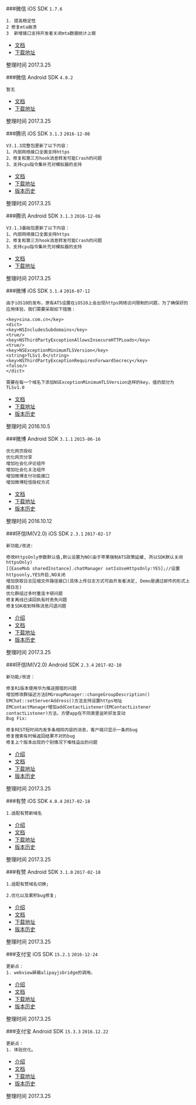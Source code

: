 


###微信 iOS SDK `1.7.6`
```
1. 提高稳定性
2 修复mta崩溃
3  新增接口支持开发者关闭mta数据统计上报
```
- [文档][wechat_ios_api]
- [下载地址][wechat_ios_download] 

整理时间 2017.3.25

###微信 Android SDK `4.0.2`
```
暂无
```
- [文档][wechat_android_api]
- [下载地址][wechat_android_download] 

整理时间 2017.3.25

###腾讯 iOS SDK `3.1.3` `2016-12-06`
```
V3.1.3完整包更新了以下内容：
1、内部网络接口全面支持https
2、修复和第三方hook消息转发可能Crash的问题
3、支持cpu指令集补充对模拟器的支持
```

- [文档][qq_ios_api]
- [下载地址][qq_ios_download] 
- [版本历史][qq_ios_version]

整理时间 2017.3.25

###腾讯 Android SDK `3.1.3` `2016-12-06`
```
V3.1.3基础包更新了以下内容：
1、内部网络接口全面支持https
2、修复和第三方hook消息转发可能Crash的问题
3、支持cpu指令集补充对模拟器的支持
```

- [文档][qq_android_api]
- [下载地址][qq_android_download] 

整理时间 2017.3.25

###微博 iOS SDK `3.1.4` `2016-07-12`
```
由于iOS10的发布，原有ATS设置在iOS10上会出现https网络访问限制的问题，为了确保好的应用体验，我们需要采取如下措施：

<key>sina.com.cn</key>
<dict>
<key>NSIncludesSubdomains</key>
<true/>
<key>NSThirdPartyExceptionAllowsInsecureHTTPLoads</key>
<true/>
<key>NSExceptionMinimumTLSVersion</key>
<string>TLSv1.0</string>
<key>NSThirdPartyExceptionRequiresForwardSecrecy</key>
<false/>
</dict>

需要在每一个域名下添加NSExceptionMinimumTLSVersion这样的key，值的部分为TLSv1.0
```
- [文档][weibo_ios_api]
- [下载地址][weibo_ios_download] 
- [版本历史][weibo_ios_version]

整理时间 2016.10.5

###微博 Android SDK `3.1.1` `2015-06-16`
```
优化网页授权
优化网页分享
增加社会化评论组件
增加社会化关注组件
增加微博支付功能接口
增加微博短信授权方式
```
- [文档][weibo_android_api]
- [下载地址][weibo_android_download] 
- [版本历史][weibo_android_version]

整理时间 2016.10.12

###环信IM(V2.0) iOS SDK `2.3.1` `2017-02-17`
```
新功能/改进:

修改HttpsOnly参数默认值,默认设置为NO(由于苹果强制ATS政策延缓, 所以SDK默认关闭httpsOnly)
[[EaseMob sharedInstance].chatManager setIsUseHttpsOnly:YES];//设置httpsonly,YES开启,NO关闭
增加获取日志压缩文件路径接口(具体上传日志方式可由开发者决定, Demo是通过邮件的形式上报日志)
优化群组过多时重连卡顿问题
修复离线已读回执有时丢失问题
修复SDK收到特殊消息闪退问题
```
- [介绍][easemob_ios]
- [文档][easemob_ios_api]
- [下载地址][easemob_ios_download] 
- [版本历史][easemob_ios_version]

整理时间 2017.3.25

###环信IM(V2.0) Android SDK `2.3.4` `2017-02-10`
```
新功能/改进：

修复R1版本使用华为推送报错的问题
增加修改群描述方法EMGroupManager::changeGroupDescription()
EMChat::setServerAddress()方法支持设置https地址
EMContactManager增加addContactListener(EMContactListener contactListener)方法，方便app在不同类里监听好友变动
Bug Fix:

修复REST短时间内发多条相同内容的消息，客户端只显示一条的bug
修复搜索有时候返回结果不对的bug
修复上个版本出现的个别情况下堆栈溢出的问题
```
- [介绍][easemob_android]
- [文档][easemob_android_api]
- [下载地址][easemob_android_download] 
- [版本历史][easemob_android_version]

整理时间 2017.3.25

###有赞 iOS SDK `4.0.4` `2017-02-18`
```
1.适配有赞新域名
```
- [介绍][youzan_ios]
- [文档][youzan_ios_api]
- [下载地址][youzan_ios_download] 
- [版本历史][youzan_ios_version]

整理时间 2017.3.25

###有赞 Android SDK `3.1.0` `2017-02-18`
```
1.适配有赞域名切换;

2.优化以及累积bug修复;
```
- [介绍][youzan_android]
- [文档][youzan_android_api]
- [下载地址][youzan_android_download] 
- [版本历史][youzan_android_version]

整理时间 2017.3.25

###支付宝 iOS SDK `15.2.1` `2016-12-24`
```
更新点：
1. webview屏蔽alipayjsbridge的调用。
```
- [介绍][alipay_ios]
- [文档][alipay_ios_api]
- [下载地址][alipay_ios_download] 
- [版本历史][alipay_ios_version]

整理时间 2017.3.25

###支付宝 Android SDK `15.3.3` `2016.12.22`
```
更新点：
1. 体验优化。
```
- [介绍][alipay_android]
- [文档][alipay_android_api]
- [下载地址][alipay_android_download] 
- [版本历史][alipay_android_version]

整理时间 2017.3.25



[wechat_ios_api]: https://open.weixin.qq.com/cgi-bin/showdocument?action=dir_list&t=resource/res_list&verify=1&id=1417694084&token=&lang=zh_CN
[wechat_ios_download]: https://open.weixin.qq.com/cgi-bin/showdocument?action=dir_list&t=resource/res_list&verify=1&id=open1419319164&token=&lang=zh_CN
[wechat_ios_version]: https://open.weixin.qq.com/cgi-bin/showdocument?action=dir_list&t=resource/res_list&verify=1&id=1417694084&token=&lang=zh_CN

[wechat_android_api]: https://open.weixin.qq.com/cgi-bin/showdocument?action=dir_list&t=resource/res_list&verify=1&id=1417751808&token=&lang=zh_CN
[wechat_android_download]: https://open.weixin.qq.com/cgi-bin/showdocument?action=dir_list&t=resource/res_list&verify=1&id=open1419319167&token=&lang=zh_CN
[wechat_android_version]: https://open.weixin.qq.com/cgi-bin/showdocument?action=dir_list&t=resource/res_list&verify=1&id=1417751808&token=&lang=zh_CN

[qq_ios_api]: http://wiki.open.qq.com/wiki/IOS_API%E8%B0%83%E7%94%A8%E8%AF%B4%E6%98%8E
[qq_ios_download]: http://wiki.open.qq.com/wiki/mobile/SDK%E4%B8%8B%E8%BD%BD
[qq_ios_version]: http://wiki.open.qq.com/wiki/IOS_API%E8%B0%83%E7%94%A8%E8%AF%B4%E6%98%8E

[qq_android_api]: http://wiki.open.qq.com/wiki/%E5%88%9B%E5%BB%BA%E5%B9%B6%E9%85%8D%E7%BD%AE%E5%B7%A5%E7%A8%8B
[qq_android_download]: http://wiki.open.qq.com/wiki/mobile/SDK%E4%B8%8B%E8%BD%BD
[qq_android_version]: http://wiki.open.qq.com/wiki/%E5%88%9B%E5%BB%BA%E5%B9%B6%E9%85%8D%E7%BD%AE%E5%B7%A5%E7%A8%8B

[weibo_ios_api]: http://open.weibo.com/wiki/IOS_SDK
[weibo_ios_download]: https://github.com/sinaweibosdk/weibo_ios_sdk
[weibo_ios_version]: https://github.com/sinaweibosdk/weibo_ios_sdk

[weibo_android_api]: http://open.weibo.com/wiki/Android_SDK%E8%AF%B4%E6%98%8E%E6%96%87%E6%A1%A3
[weibo_android_download]: https://github.com/sinaweibosdk/weibo_android_sdk
[weibo_android_version]: https://github.com/sinaweibosdk/weibo_android_sdk

[easemob_ios]: http://docs.easemob.com/start/start
[easemob_ios_api]: http://docs.easemob.com/start/300iosclientintegration/10prepareforsdkimport
[easemob_ios_download]: http://www.easemob.com/download/im
[easemob_ios_version]: http://docs.easemob.com/start/300iosclientintegration/110release_note

[easemob_android]: http://docs.easemob.com/start/start
[easemob_android_api]: http://docs.easemob.com/start/200androidcleintintegration/10androidsdkimport
[easemob_android_download]: http://www.easemob.com/download/im
[easemob_android_version]: http://docs.easemob.com/start/200androidcleintintegration/160androidreleasenote

[youzan_ios]: http://open.youzan.com/sdk/doc#415
[youzan_ios_api]: http://open.youzan.com/sdk/doc#20
[youzan_ios_download]: http://open.youzan.com/sdk/doc#417
[youzan_ios_version]: http://open.youzan.com/sdk/doc#421

[youzan_android]: http://open.youzan.com/sdk/doc#415
[youzan_android_api]: http://open.youzan.com/sdk/doc#30
[youzan_android_download]: http://open.youzan.com/sdk/doc#417
[youzan_android_version]: http://open.youzan.com/sdk/doc#422

[alipay_ios]: https://doc.open.alipay.com/docs/doc.htm?spm=a219a.7629140.0.0.20pcDR&treeId=193&articleId=105051&docType=1
[alipay_ios_api]: https://doc.open.alipay.com/docs/doc.htm?spm=a219a.7629140.0.0.oIB0l5&treeId=193&articleId=105295&docType=1
[alipay_ios_download]: https://doc.open.alipay.com/doc2/detail.htm?treeId=54&articleId=104509&docType=1
[alipay_ios_version]: https://doc.open.alipay.com/doc2/detail.htm?treeId=54&articleId=104509&docType=1

[alipay_android]: https://doc.open.alipay.com/docs/doc.htm?spm=a219a.7629140.0.0.20pcDR&treeId=193&articleId=105051&docType=1
[alipay_android_api]: https://doc.open.alipay.com/docs/doc.htm?spm=a219a.7629140.0.0.3SIiTz&treeId=193&articleId=105296&docType=1
[alipay_android_download]: https://doc.open.alipay.com/doc2/detail.htm?treeId=54&articleId=104509&docType=1
[alipay_android_version]: https://doc.open.alipay.com/doc2/detail.htm?treeId=54&articleId=104509&docType=1
















